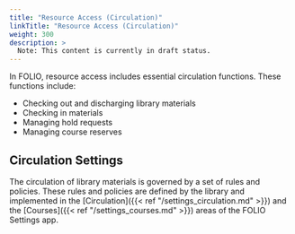 ```yaml
---
title: "Resource Access (Circulation)"
linkTitle: "Resource Access (Circulation)"
weight: 300
description: >
  Note: This content is currently in draft status.
---
```


In FOLIO, resource access includes essential circulation functions. These functions include:

* Checking out and discharging library materials
* Checking in materials
* Managing hold requests
* Managing course reserves

## Circulation Settings

The circulation of library materials is governed by a set of rules and policies.  These rules and policies are defined by the library and implemented in the [Circulation]({{< ref "/settings_circulation.md" >}}) and the [Courses]({{< ref "/settings_courses.md" >}}) areas of the FOLIO Settings app.  

